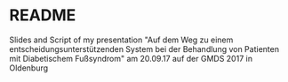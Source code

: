 # README

Slides and Script of my presentation "Auf dem Weg zu einem entscheidungsunterstützenden System bei der Behandlung von Patienten mit Diabetischem Fußsyndrom" am 20.09.17 auf der GMDS 2017 in Oldenburg
